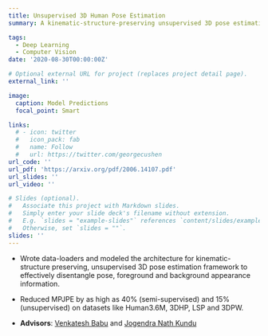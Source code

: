 ```yaml
---
title: Unsupervised 3D Human Pose Estimation
summary: A kinematic-structure-preserving unsupervised 3D pose estimation framework.

tags:
  - Deep Learning
  - Computer Vision
date: '2020-08-30T00:00:00Z'

# Optional external URL for project (replaces project detail page).
external_link: ''

image:
  caption: Model Predictions
  focal_point: Smart

links:
  # - icon: twitter
  #   icon_pack: fab
  #   name: Follow
  #   url: https://twitter.com/georgecushen
url_code: ''
url_pdf: 'https://arxiv.org/pdf/2006.14107.pdf'
url_slides: ''
url_video: ''

# Slides (optional).
#   Associate this project with Markdown slides.
#   Simply enter your slide deck's filename without extension.
#   E.g. `slides = "example-slides"` references `content/slides/example-slides.md`.
#   Otherwise, set `slides = ""`.
slides: ''
---
```


- Wrote data-loaders and modeled the architecture for kinematic-structure preserving, unsupervised 3D pose estimation
framework to effectively disentangle pose, foreground and background appearance information.

- Reduced MPJPE by as high
as 40% (semi-supervised) and 15% (unsupervised) on datasets like Human3.6M, 3DHP, LSP and 3DPW.

- **Advisors**: [Venkatesh Babu](http://cds.iisc.ac.in/faculty/venky/) and [Jogendra Nath Kundu](https://sites.google.com/view/jogendra/)
